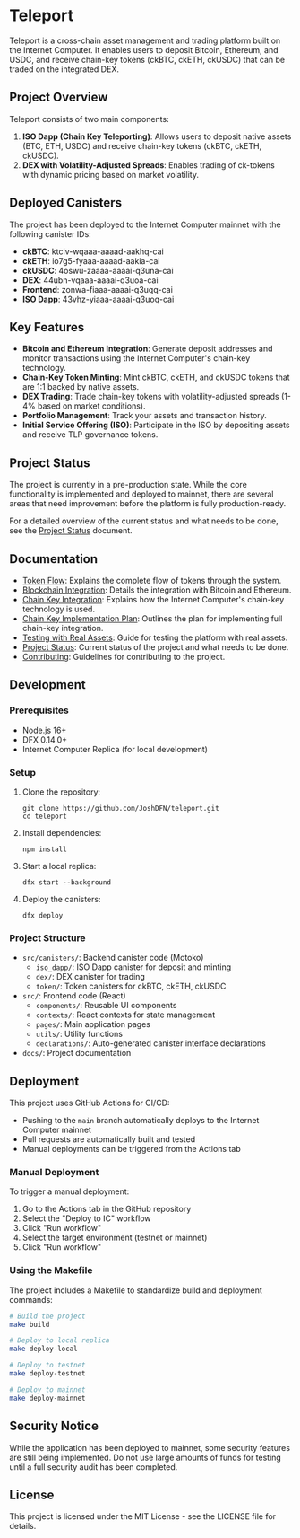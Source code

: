 # Teleport

Teleport is a cross-chain asset management and trading platform built on the Internet Computer. It enables users to deposit Bitcoin, Ethereum, and USDC, and receive chain-key tokens (ckBTC, ckETH, ckUSDC) that can be traded on the integrated DEX.

## Project Overview

Teleport consists of two main components:

1. **ISO Dapp (Chain Key Teleporting)**: Allows users to deposit native assets (BTC, ETH, USDC) and receive chain-key tokens (ckBTC, ckETH, ckUSDC).
2. **DEX with Volatility-Adjusted Spreads**: Enables trading of ck-tokens with dynamic pricing based on market volatility.

## Deployed Canisters

The project has been deployed to the Internet Computer mainnet with the following canister IDs:

- **ckBTC**: ktciv-wqaaa-aaaad-aakhq-cai
- **ckETH**: io7g5-fyaaa-aaaad-aakia-cai
- **ckUSDC**: 4oswu-zaaaa-aaaai-q3una-cai
- **DEX**: 44ubn-vqaaa-aaaai-q3uoa-cai
- **Frontend**: zonwa-fiaaa-aaaai-q3uqq-cai
- **ISO Dapp**: 43vhz-yiaaa-aaaai-q3uoq-cai

## Key Features

- **Bitcoin and Ethereum Integration**: Generate deposit addresses and monitor transactions using the Internet Computer's chain-key technology.
- **Chain-Key Token Minting**: Mint ckBTC, ckETH, and ckUSDC tokens that are 1:1 backed by native assets.
- **DEX Trading**: Trade chain-key tokens with volatility-adjusted spreads (1-4% based on market conditions).
- **Portfolio Management**: Track your assets and transaction history.
- **Initial Service Offering (ISO)**: Participate in the ISO by depositing assets and receive TLP governance tokens.

## Project Status

The project is currently in a pre-production state. While the core functionality is implemented and deployed to mainnet, there are several areas that need improvement before the platform is fully production-ready.

For a detailed overview of the current status and what needs to be done, see the [Project Status](docs/project-status.md) document.

## Documentation

- [Token Flow](docs/token-flow.md): Explains the complete flow of tokens through the system.
- [Blockchain Integration](docs/blockchain-integration.md): Details the integration with Bitcoin and Ethereum.
- [Chain Key Integration](docs/chain-key-integration.md): Explains how the Internet Computer's chain-key technology is used.
- [Chain Key Implementation Plan](docs/chain-key-implementation-plan.md): Outlines the plan for implementing full chain-key integration.
- [Testing with Real Assets](docs/testing-with-real-assets.md): Guide for testing the platform with real assets.
- [Project Status](docs/project-status.md): Current status of the project and what needs to be done.
- [Contributing](CONTRIBUTING.md): Guidelines for contributing to the project.

## Development

### Prerequisites

- Node.js 16+
- DFX 0.14.0+
- Internet Computer Replica (for local development)

### Setup

1. Clone the repository:
   ```
   git clone https://github.com/JoshDFN/teleport.git
   cd teleport
   ```

2. Install dependencies:
   ```
   npm install
   ```

3. Start a local replica:
   ```
   dfx start --background
   ```

4. Deploy the canisters:
   ```
   dfx deploy
   ```

### Project Structure

- `src/canisters/`: Backend canister code (Motoko)
  - `iso_dapp/`: ISO Dapp canister for deposit and minting
  - `dex/`: DEX canister for trading
  - `token/`: Token canisters for ckBTC, ckETH, ckUSDC
- `src/`: Frontend code (React)
  - `components/`: Reusable UI components
  - `contexts/`: React contexts for state management
  - `pages/`: Main application pages
  - `utils/`: Utility functions
  - `declarations/`: Auto-generated canister interface declarations
- `docs/`: Project documentation

## Deployment

This project uses GitHub Actions for CI/CD:

- Pushing to the `main` branch automatically deploys to the Internet Computer mainnet
- Pull requests are automatically built and tested
- Manual deployments can be triggered from the Actions tab

### Manual Deployment

To trigger a manual deployment:

1. Go to the Actions tab in the GitHub repository
2. Select the "Deploy to IC" workflow
3. Click "Run workflow"
4. Select the target environment (testnet or mainnet)
5. Click "Run workflow"

### Using the Makefile

The project includes a Makefile to standardize build and deployment commands:

```bash
# Build the project
make build

# Deploy to local replica
make deploy-local

# Deploy to testnet
make deploy-testnet

# Deploy to mainnet
make deploy-mainnet
```

## Security Notice

While the application has been deployed to mainnet, some security features are still being implemented. Do not use large amounts of funds for testing until a full security audit has been completed.

## License

This project is licensed under the MIT License - see the LICENSE file for details.
